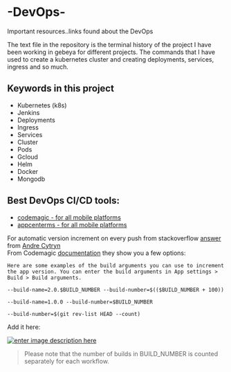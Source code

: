 # -DevOps-
Important resources..links found about the DevOps

The text file in the repository is the terminal history of the project I have been working in gebeya for different projects. The commands that I have used to create a kubernetes cluster and creating deployments, services, ingress and so much. 

## Keywords in this project
  - Kubernetes (k8s)
  - Jenkins
  - Deployments
  - Ingress
  - Services
  - Cluster
  - Pods
  - Gcloud
  - Helm
  - Docker
  - Mongodb

## Best DevOps CI/CD tools:
  - [codemagic - for all mobile platforms](https://codemagic.io/start/)
  - [appcenterms - for all mobile platforms](http://appcenter.ms/)

For automatic version increment on every push from stackoverflow [answer](https://stackoverflow.com/a/57879685/6021740) from [Andre Cytryn](https://stackoverflow.com/users/1165337/andre-cytryn)</br>
From Codemagic [documentation][1] they show you a few options:

```
Here are some examples of the build arguments you can use to increment the app version. You can enter the build arguments in App settings > Build > Build arguments.

--build-name=2.0.$BUILD_NUMBER --build-number=$(($BUILD_NUMBER + 100))

--build-name=1.0.0 --build-number=$BUILD_NUMBER

--build-number=$(git rev-list HEAD --count)
```

Add it here:

[![enter image description here][2]][2]


> Please note that the number of builds in BUILD_NUMBER is counted
> separately for each workflow.


  [1]: https://docs.codemagic.io/building/build-versioning/
  [2]: https://i.stack.imgur.com/MU7we.png
